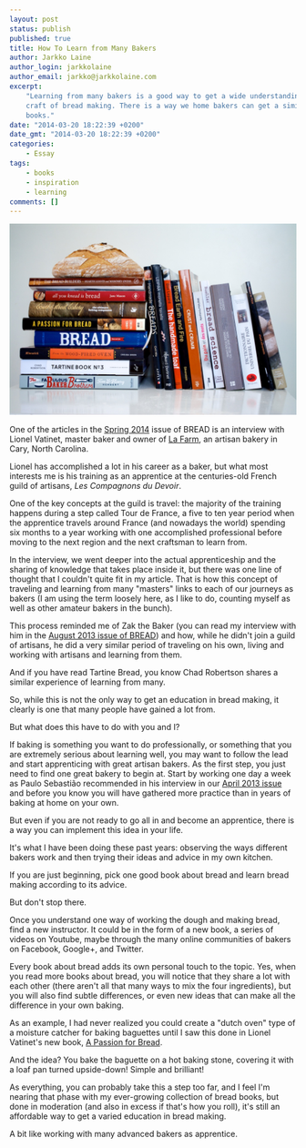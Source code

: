 ```yaml
---
layout: post
status: publish
published: true
title: How To Learn from Many Bakers
author: Jarkko Laine
author_login: jarkkolaine
author_email: jarkko@jarkkolaine.com
excerpt:
    "Learning from many bakers is a good way to get a wide understanding of the
    craft of bread making. There is a way we home bakers can get a similar education:
    books."
date: "2014-03-20 18:22:39 +0200"
date_gmt: "2014-03-20 18:22:39 +0200"
categories:
    - Essay
tags:
    - books
    - inspiration
    - learning
comments: []
---
```


![Bread Making](/assets/blog/DSC_0017-1.jpg)

One of the articles in the [Spring 2014](https://bread-magazine.com/issue/spring-2014) issue of BREAD is an interview with Lionel Vatinet, master baker and owner of [La Farm](http://lafarmbakery.com), an artisan bakery in Cary, North Carolina.

Lionel has accomplished a lot in his career as a baker, but what most interests me is his training as an apprentice at the centuries-old French guild of artisans, _Les Compagnons du Devoir_.

One of the key concepts at the guild is travel: the majority of the training happens during a step called Tour de France, a five to ten year period when the apprentice travels around France (and nowadays the world) spending six months to a year working with one accomplished professional before moving to the next region and the next craftsman to learn from.

In the interview, we went deeper into the actual apprenticeship and the sharing of knowledge that takes place inside it, but there was one line of thought that I couldn't quite fit in my article. That is how this concept of traveling and learning from many "masters" links to each of our journeys as bakers (I am using the term loosely here, as I like to do, counting myself as well as other amateur bakers in the bunch).

This process reminded me of Zak the Baker (you can read my interview with him in the [August 2013 issue of BREAD](https://bread-magazine.com/issue/august-2013)) and how, while he didn't join a guild of artisans, he did a very similar period of traveling on his own, living and working with artisans and learning from them.

And if you have read Tartine Bread, you know Chad Robertson shares a similar experience of learning from many.

So, while this is not the only way to get an education in bread making, it clearly is one that many people have gained a lot from.

But what does this have to do with you and I?

If baking is something you want to do professionally, or something that you are extremely serious about learning well, you may want to follow the lead and start apprenticing with great artisan bakers. As the first step, you just need to find one great bakery to begin at. Start by working one day a week as Paulo Sebastião recommended in his interview in our [April 2013 issue](https://bread-magazine.com/issue/april-2013) and before you know you will have gathered more practice than in years of baking at home on your own.

But even if you are not ready to go all in and become an apprentice, there is a way you can implement this idea in your life.

It's what I have been doing these past years: observing the ways different bakers work and then trying their ideas and advice in my own kitchen.

If you are just beginning, pick one good book about bread and learn bread making according to its advice.

But don't stop there.

Once you understand one way of working the dough and making bread, find a new instructor. It could be in the form of a new book, a series of videos on Youtube, maybe through the many online communities of bakers on Facebook, Google+, and Twitter.

Every book about bread adds its own personal touch to the topic. Yes, when you read more books about bread, you will notice that they share a lot with each other (there aren't all that many ways to mix the four ingredients), but you will also find subtle differences, or even new ideas that can make all the difference in your own baking.

As an example, I had never realized you could create a "dutch oven" type of a moisture catcher for baking baguettes until I saw this done in Lionel Vatinet's new book, [A Passion for Bread](http://www.amazon.com/gp/product/031620062X/ref=as_li_ss_tl?ie=UTF8&camp=1789&creative=390957&creativeASIN=031620062X&linkCode=as2&tag=sharingthew04-20).

And the idea? You bake the baguette on a hot baking stone, covering it with a loaf pan turned upside-down! Simple and brilliant!

As everything, you can probably take this a step too far, and I feel I'm nearing that phase with my ever-growing collection of bread books, but done in moderation (and also in excess if that's how you roll), it's still an affordable way to get a varied education in bread making.

A bit like working with many advanced bakers as apprentice.
